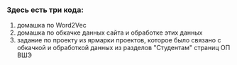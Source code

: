 ### Здесь есть три кода:
1. домашка по Word2Vec
2. домашка по обкачке данных сайта и обработке этих данных
3. задание по проекту из ярмарки проектов, которое было связано с обкачкой и обработкой данных из разделов "Студентам" страниц ОП ВШЭ
